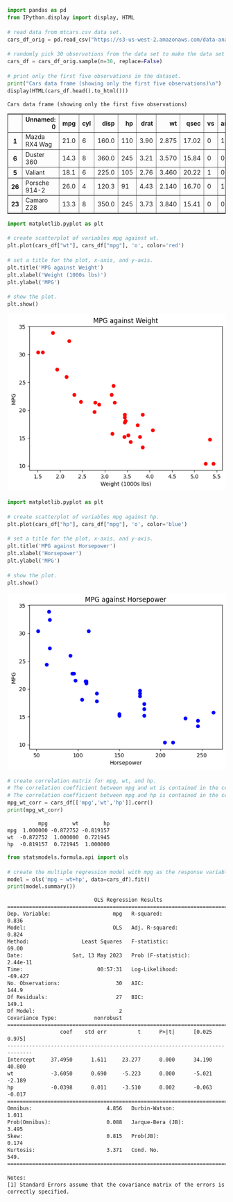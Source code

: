 ```python
import pandas as pd
from IPython.display import display, HTML

# read data from mtcars.csv data set.
cars_df_orig = pd.read_csv("https://s3-us-west-2.amazonaws.com/data-analytics.zybooks.com/mtcars.csv")

# randomly pick 30 observations from the data set to make the data set unique to you.
cars_df = cars_df_orig.sample(n=30, replace=False)

# print only the first five observations in the dataset.
print("Cars data frame (showing only the first five observations)\n")
display(HTML(cars_df.head().to_html()))
```

    Cars data frame (showing only the first five observations)
    



<table border="1" class="dataframe">
  <thead>
    <tr style="text-align: right;">
      <th></th>
      <th>Unnamed: 0</th>
      <th>mpg</th>
      <th>cyl</th>
      <th>disp</th>
      <th>hp</th>
      <th>drat</th>
      <th>wt</th>
      <th>qsec</th>
      <th>vs</th>
      <th>am</th>
      <th>gear</th>
      <th>carb</th>
    </tr>
  </thead>
  <tbody>
    <tr>
      <th>1</th>
      <td>Mazda RX4 Wag</td>
      <td>21.0</td>
      <td>6</td>
      <td>160.0</td>
      <td>110</td>
      <td>3.90</td>
      <td>2.875</td>
      <td>17.02</td>
      <td>0</td>
      <td>1</td>
      <td>4</td>
      <td>4</td>
    </tr>
    <tr>
      <th>6</th>
      <td>Duster 360</td>
      <td>14.3</td>
      <td>8</td>
      <td>360.0</td>
      <td>245</td>
      <td>3.21</td>
      <td>3.570</td>
      <td>15.84</td>
      <td>0</td>
      <td>0</td>
      <td>3</td>
      <td>4</td>
    </tr>
    <tr>
      <th>5</th>
      <td>Valiant</td>
      <td>18.1</td>
      <td>6</td>
      <td>225.0</td>
      <td>105</td>
      <td>2.76</td>
      <td>3.460</td>
      <td>20.22</td>
      <td>1</td>
      <td>0</td>
      <td>3</td>
      <td>1</td>
    </tr>
    <tr>
      <th>26</th>
      <td>Porsche 914-2</td>
      <td>26.0</td>
      <td>4</td>
      <td>120.3</td>
      <td>91</td>
      <td>4.43</td>
      <td>2.140</td>
      <td>16.70</td>
      <td>0</td>
      <td>1</td>
      <td>5</td>
      <td>2</td>
    </tr>
    <tr>
      <th>23</th>
      <td>Camaro Z28</td>
      <td>13.3</td>
      <td>8</td>
      <td>350.0</td>
      <td>245</td>
      <td>3.73</td>
      <td>3.840</td>
      <td>15.41</td>
      <td>0</td>
      <td>0</td>
      <td>3</td>
      <td>4</td>
    </tr>
  </tbody>
</table>



```python
import matplotlib.pyplot as plt

# create scatterplot of variables mpg against wt.
plt.plot(cars_df["wt"], cars_df["mpg"], 'o', color='red')

# set a title for the plot, x-axis, and y-axis.
plt.title('MPG against Weight')
plt.xlabel('Weight (1000s lbs)')
plt.ylabel('MPG')

# show the plot.
plt.show()
```


    
![png](output_1_0.png)
    



```python
import matplotlib.pyplot as plt

# create scatterplot of variables mpg against hp.
plt.plot(cars_df["hp"], cars_df["mpg"], 'o', color='blue')

# set a title for the plot, x-axis, and y-axis.
plt.title('MPG against Horsepower')
plt.xlabel('Horsepower')
plt.ylabel('MPG')

# show the plot.
plt.show()
```


    
![png](output_2_0.png)
    



```python
# create correlation matrix for mpg, wt, and hp. 
# The correlation coefficient between mpg and wt is contained in the cell for mpg row and wt column (or wt row and mpg column).
# The correlation coefficient between mpg and hp is contained in the cell for mpg row and hp column (or hp row and mpg column).
mpg_wt_corr = cars_df[['mpg','wt','hp']].corr()
print(mpg_wt_corr)
```

              mpg        wt        hp
    mpg  1.000000 -0.872752 -0.819157
    wt  -0.872752  1.000000  0.721945
    hp  -0.819157  0.721945  1.000000



```python
from statsmodels.formula.api import ols

# create the multiple regression model with mpg as the response variable; weight and horsepower as predictor variables.
model = ols('mpg ~ wt+hp', data=cars_df).fit()
print(model.summary())
```

                                OLS Regression Results                            
    ==============================================================================
    Dep. Variable:                    mpg   R-squared:                       0.836
    Model:                            OLS   Adj. R-squared:                  0.824
    Method:                 Least Squares   F-statistic:                     69.00
    Date:                Sat, 13 May 2023   Prob (F-statistic):           2.44e-11
    Time:                        00:57:31   Log-Likelihood:                -69.427
    No. Observations:                  30   AIC:                             144.9
    Df Residuals:                      27   BIC:                             149.1
    Df Model:                           2                                         
    Covariance Type:            nonrobust                                         
    ==============================================================================
                     coef    std err          t      P>|t|      [0.025      0.975]
    ------------------------------------------------------------------------------
    Intercept     37.4950      1.611     23.277      0.000      34.190      40.800
    wt            -3.6050      0.690     -5.223      0.000      -5.021      -2.189
    hp            -0.0398      0.011     -3.510      0.002      -0.063      -0.017
    ==============================================================================
    Omnibus:                        4.856   Durbin-Watson:                   1.011
    Prob(Omnibus):                  0.088   Jarque-Bera (JB):                3.495
    Skew:                           0.815   Prob(JB):                        0.174
    Kurtosis:                       3.371   Cond. No.                         549.
    ==============================================================================
    
    Notes:
    [1] Standard Errors assume that the covariance matrix of the errors is correctly specified.



```python

```
